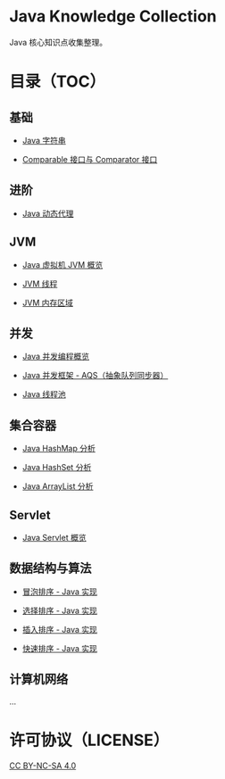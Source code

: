 # Java Knowledge Collection

Java 核心知识点收集整理。

# 目录（TOC）

## 基础

- [Java 字符串](./Basic/String/string.md)

- [Comparable 接口与 Comparator 接口](./Basic/ComparableAndComparatorInterfaces/comparable_and_comparator_interfaces.md)

## 进阶

- [Java 动态代理](./Advanced/DynamicProxy/dynamic_proxy.md)

## JVM

- [Java 虚拟机 JVM 概览](./JVM/01.Overview/overview.md)

- [JVM 线程](./JVM/02.JVM-Threads/jvm_threads.md)

- [JVM 内存区域](./JVM/03.JVM-Memory-Areas/jvm_memory_areas.md)

## 并发

- [Java 并发编程概览](./Concurrency/01.Overview/overview.md)

- [Java 并发框架 - AQS（抽象队列同步器）](./Concurrency/AQS/abstract_queued_synchronizer.md)

- [Java 线程池](./Concurrency/ThreadPool/thread_pool.md)

## 集合容器

- [Java HashMap 分析](./Collections/HashMap/hashmap.md)

- [Java HashSet 分析](./Collections/HashSet/hashset.md)

- [Java ArrayList 分析](./Collections/ArrayList/arraylist.md)

## Servlet

- [Java Servlet 概览](./Servlet/Overview/overview.md)

## 数据结构与算法

- [冒泡排序 - Java 实现](./DataStructuresAndAlgorithms/BubbleSort/bubble_sort.md)

- [选择排序 - Java 实现](./DataStructuresAndAlgorithms/SelectionSort/selection_sort.md)

- [插入排序 - Java 实现](./DataStructuresAndAlgorithms/InsertionSort/insertion_sort.md)

- [快速排序 - Java 实现](./DataStructuresAndAlgorithms/QuickSort/quick_sort.md)

## 计算机网络

...

# 许可协议（LICENSE）

[CC BY-NC-SA 4.0](https://creativecommons.org/licenses/by-nc-sa/4.0/)

<!-- EOF -->

